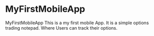# MyFirstMobileApp
MyFirstMobileApp
This is a my first mobile App. It is a simple options trading notepad.
Where Users can track their options.
